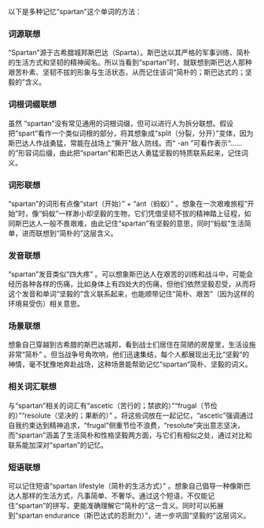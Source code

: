 以下是多种记忆“spartan”这个单词的方法： 

### 词源联想
“Spartan”源于古希腊城邦斯巴达（Sparta）。斯巴达以其严格的军事训练、简朴的生活方式和坚韧的精神闻名。所以当看到“spartan”时，就联想到斯巴达人那种艰苦朴素、坚韧不拔的形象与生活状态，从而记住该词“简朴的；斯巴达式的；坚毅的”含义。 

### 词根词缀联想 
虽然 “spartan”没有常见通用的词根词缀，但可以进行人为拆分联想。假设把“spart”看作一个类似词根的部分，将其想象成“split（分裂，分开）”变体，因为斯巴达人作战勇猛，常能在战场上“撕开”敌人防线。而“ -an ”可看作表示“……的”形容词后缀，由此把“spartan”和斯巴达人勇猛坚毅的特质联系起来，记住词义。 

### 词形联想 
“spartan”的词形有点像“start（开始）” + “ant（蚂蚁）” 。想象在一次艰难旅程“开始”时，像“蚂蚁”一样渺小却坚毅的生物，它们凭借坚韧不拔的精神踏上征程，如同斯巴达人一般不畏艰难，由此记住“spartan”有坚毅的意思，同时“蚂蚁”生活简单，进而联想到“简朴的”这层含义。 

### 发音联想 
“spartan”发音类似“四大疼” 。可以想象斯巴达人在艰苦的训练和战斗中，可能会经历各种各样的伤痛，比如身体上有四处大的伤痛，但他们依然坚毅忍受，从而将这个发音和单词“坚毅的”含义联系起来，也能顺带记住“简朴、艰苦”（因为这样的环境易受伤）相关意思。 

### 场景联想 
想象自己穿越到古希腊的斯巴达城邦，看到战士们居住在简陋的房屋里，生活设施非常“简朴” 。但当战争号角吹响，他们迅速集结，每个人都展现出无比“坚毅”的神情，毫不犹豫地奔赴战场，这种场景能帮助记忆“spartan”简朴、坚毅的词义。 

### 相关词汇联想 
与“spartan”相关的词汇有“ascetic（苦行的；禁欲的）”“frugal（节俭的）”“resolute（坚决的；果断的）” 。将这些词放在一起记忆，“ascetic”强调通过自我约束达到精神追求，“frugal”侧重节俭不浪费，“resolute”突出意志坚决，而“spartan”涵盖了生活简朴和性格坚毅两方面，与它们有相似之处，通过对比和联系能加深对“spartan”的记忆。 

### 短语联想 
可以记住短语“spartan lifestyle（简朴的生活方式）” 。想象自己倡导一种像斯巴达人那样的生活方式，凡事简单、不奢华。通过这个短语，不仅能记住“spartan”的拼写，更能准确理解它“简朴的”这一含义。同时可以拓展到“spartan endurance（斯巴达式的忍耐力）”，进一步巩固“坚毅的”这层词义。 